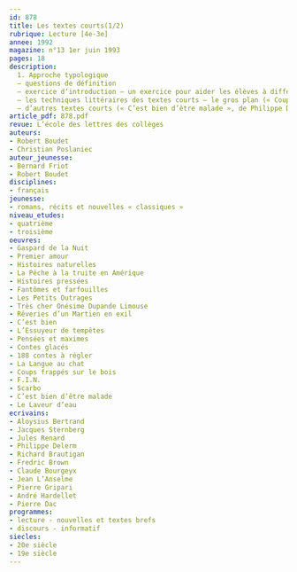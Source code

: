 ```yaml
---
id: 878
title: Les textes courts(1/2)
rubrique: Lecture [4e-3e]
annee: 1992
magazine: n°13 1er juin 1993
pages: 18
description: 
  1. Approche typologique
  – questions de définition
  – exercice d’introduction – un exercice pour aider les élèves à différencier les textes informatifs brefs, mais classables, des textes courts inclassables
  – les techniques littéraires des textes courts – le gros plan (« Coups frappés sur le bois » dans « La Pêche à la truite en Amérique », de Richard Brautigan) ; le pointillisme (« Premier amour » dans « Histoires pressées », de Bernard Friot) ; utilisation d’un procédé (« F.I.N. » dans « Fantômes et farfouilles », de Fredric Brown et un extrait des « Petits Outrages », de Claude Bourgeyx ; l’effet (un texte de François Dodat,  de Jean l’Anselme dans « Très cher Onésime Dupande Limouse » et de Pierre Gripari dans « Rêveries d’un Martien en exil ») ; l’impressionnisme (extrait des « Histoires naturelles », de Jules Renard) ; l’instantané (« Le But », texte de Jean-Louis Monod) ; l’esquisse (« Scarbo », d’Aloysius Bertrand, dans « Gaspard de la Nuit »)
  – d’autres textes courts (« C’est bien d’être malade », de Philippe Delerm dans « C’est bien » ; « Le Laveur d’eau », d’André Hardellet dans « L’Essuyeur de tempêtes » ; « Pensées et maximes », de Pierre Dac) ; les textes ultra-courts (un extrait des « Contes glacés », de Jacques Sternberg) ; l’effet de chute (un extrait de « La Langue au chat », de Robert Boudet ; « Le Déserteur », de Jacques Sternberg, dans « 188 Contes à régler »)
article_pdf: 878.pdf
revue: L’école des lettres des collèges
auteurs:
- Robert Boudet
- Christian Poslaniec
auteur_jeunesse:
- Bernard Friot
- Robert Boudet
disciplines:
- français
jeunesse:
- romans, récits et nouvelles « classiques »
niveau_etudes:
- quatrième
- troisième
oeuvres:
- Gaspard de la Nuit
- Premier amour
- Histoires naturelles
- La Pêche à la truite en Amérique
- Histoires pressées
- Fantômes et farfouilles
- Les Petits Outrages
- Très cher Onésime Dupande Limouse
- Rêveries d’un Martien en exil
- C’est bien
- L’Essuyeur de tempêtes
- Pensées et maximes
- Contes glacés
- 188 contes à régler
- La Langue au chat
- Coups frappés sur le bois
- F.I.N.
- Scarbo
- C’est bien d’être malade
- Le Laveur d’eau
ecrivains:
- Aloysius Bertrand
- Jacques Sternberg
- Jules Renard
- Philippe Delerm
- Richard Brautigan
- Fredric Brown
- Claude Bourgeyx
- Jean L’Anselme
- Pierre Gripari
- André Hardellet
- Pierre Dac
programmes:
- lecture - nouvelles et textes brefs
- discours - informatif
siecles:
- 20e siècle
- 19e siècle
---
```


